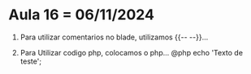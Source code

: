 # Aula 16 = 06/11/2024
1. Para utilizar comentarios no blade, utilizamos {{-- --}}...

2. Para Utilizar codigo php, colocamos o php...
 @php
    echo 'Texto de teste';
